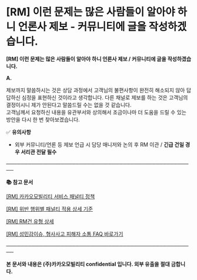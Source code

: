 # [RM] 이런 문제는 많은 사람들이 알아야 하니 언론사 제보 - 커뮤니티에 글을 작성하겠습니다.

**[RM] 이런 문제는 많은 사람들이 알아야 하니 언론사 제보 / 커뮤니티에 글을 작성하겠습니다.**

**A.**

제보까지 말씀하시는 것은 상담 과정에서 고객님의 불편사항이 완전히 해소되지 않아 답답하신 심정을 표현하신 것이라고 생각합니다. 다른 채널로 제보를 하는 것은 고객님의 결정이시니 제가 안된다고 말씀드릴 수는 없을 것 같습니다.  
고객님께서 요청하신 내용을 유관부서와 상의해서 조금이나마 더 도움을 드릴 수 있는 방안을 다시 한 번 찾아보겠습니다.

✅ **유의사항**

- 외부 커뮤니티/언론 등 제보 언급 시 담당 매니저와 논의 후 RM 이관 / **긴급 건일 경우 서리관 전달 필수**

**────────────────────────────────────────────────────**

**📚 참고 문서**

[[RM] 카카오모빌리티 서비스 패널티 정책](https://kakaomobilitysupport.zendesk.com/hc/ko/articles/39999418590105)

[[RM] 위반 행위별 패널티 적용 상세 기준](https://kakaomobilitysupport.zendesk.com/hc/ko/articles/40001886598553)

[[RM] RM건 유형 상세](https://kakaomobilitysupport.zendesk.com/hc/ko/articles/40002148279065)

[[RM] 성민감이슈, 형사사고 피해자 소통 FAQ 바로가기](https://kakaomobilitysupport.zendesk.com/hc/ko/sections/39995774557721--RM-%EC%84%B1%EB%AF%BC%EA%B0%90%EC%9D%B4%EC%8A%88-%ED%98%95%EC%82%AC%EC%82%AC%EA%B3%A0-%ED%94%BC%ED%95%B4%EC%9E%90-%EC%86%8C%ED%86%B5-FAQ)

**────────────────────────────────────────────────────**

**본 문서와 내용은 (주)카카오모빌리티 confidential 입니다. 외부 유출을 절대 금합니다.**